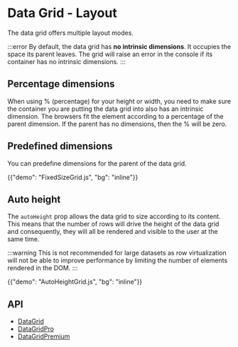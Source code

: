 # Data Grid - Layout

<p class="description">The data grid offers multiple layout modes.</p>

:::error
By default, the data grid has **no intrinsic dimensions**. It occupies the space its parent leaves.
The grid will raise an error in the console if its container has no intrinsic dimensions.
:::

## Percentage dimensions

When using % (percentage) for your height or width, you need to make sure the container you are putting the data grid into also has an intrinsic dimension.
The browsers fit the element according to a percentage of the parent dimension.
If the parent has no dimensions, then the % will be zero.

## Predefined dimensions

You can predefine dimensions for the parent of the data grid.

{{"demo": "FixedSizeGrid.js", "bg": "inline"}}

## Auto height

The `autoHeight` prop allows the data grid to size according to its content.
This means that the number of rows will drive the height of the data grid and consequently, they will all be rendered and visible to the user at the same time.

:::warning
This is not recommended for large datasets as row virtualization will not be able to improve performance by limiting the number of elements rendered in the DOM.
:::

{{"demo": "AutoHeightGrid.js", "bg": "inline"}}

## API

- [DataGrid](/x/api/data-grid/data-grid/)
- [DataGridPro](/x/api/data-grid/data-grid-pro/)
- [DataGridPremium](/x/api/data-grid/data-grid-premium/)
